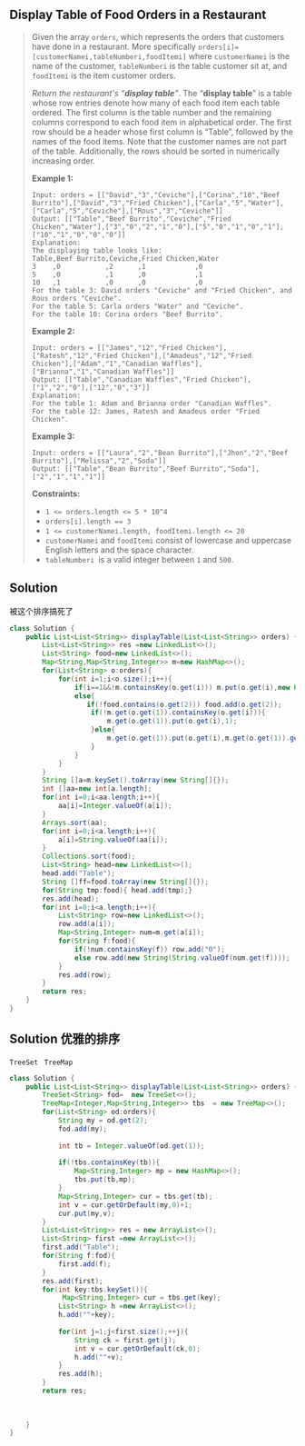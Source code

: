 ## Display Table of Food Orders in a Restaurant

> Given the array `orders`, which represents the orders that customers have done in a restaurant. More specifically `orders[i]=[customerNamei,tableNumberi,foodItemi]` where `customerNamei` is the name of the customer, `tableNumberi` is the table customer sit at, and `foodItemi` is the item customer orders.
>
> *Return the restaurant's “**display table**”*. The “**display table**” is a table whose row entries denote how many of each food item each table ordered. The first column is the table number and the remaining columns correspond to each food item in alphabetical order. The first row should be a header whose first column is “Table”, followed by the names of the food items. Note that the customer names are not part of the table. Additionally, the rows should be sorted in numerically increasing order.
>
>  
>
> **Example 1:**
>
> ```
> Input: orders = [["David","3","Ceviche"],["Corina","10","Beef Burrito"],["David","3","Fried Chicken"],["Carla","5","Water"],["Carla","5","Ceviche"],["Rous","3","Ceviche"]]
> Output: [["Table","Beef Burrito","Ceviche","Fried Chicken","Water"],["3","0","2","1","0"],["5","0","1","0","1"],["10","1","0","0","0"]] 
> Explanation:
> The displaying table looks like:
> Table,Beef Burrito,Ceviche,Fried Chicken,Water
> 3    ,0           ,2      ,1            ,0
> 5    ,0           ,1      ,0            ,1
> 10   ,1           ,0      ,0            ,0
> For the table 3: David orders "Ceviche" and "Fried Chicken", and Rous orders "Ceviche".
> For the table 5: Carla orders "Water" and "Ceviche".
> For the table 10: Corina orders "Beef Burrito". 
> ```
>
> **Example 2:**
>
> ```
> Input: orders = [["James","12","Fried Chicken"],["Ratesh","12","Fried Chicken"],["Amadeus","12","Fried Chicken"],["Adam","1","Canadian Waffles"],["Brianna","1","Canadian Waffles"]]
> Output: [["Table","Canadian Waffles","Fried Chicken"],["1","2","0"],["12","0","3"]] 
> Explanation: 
> For the table 1: Adam and Brianna order "Canadian Waffles".
> For the table 12: James, Ratesh and Amadeus order "Fried Chicken".
> ```
>
> **Example 3:**
>
> ```
> Input: orders = [["Laura","2","Bean Burrito"],["Jhon","2","Beef Burrito"],["Melissa","2","Soda"]]
> Output: [["Table","Bean Burrito","Beef Burrito","Soda"],["2","1","1","1"]]
> ```
>
>  
>
> **Constraints:**
>
> - `1 <= orders.length <= 5 * 10^4`
> - `orders[i].length == 3`
> - `1 <= customerNamei.length, foodItemi.length <= 20`
> - `customerNamei` and `foodItemi` consist of lowercase and uppercase English letters and the space character.
> - `tableNumberi `is a valid integer between `1` and `500`.

## Solution

被这个排序搞死了

```java
class Solution {
    public List<List<String>> displayTable(List<List<String>> orders) {
        List<List<String>> res =new LinkedList<>();
        List<String> food=new LinkedList<>();
        Map<String,Map<String,Integer>> m=new HashMap<>();
        for(List<String> o:orders){
            for(int i=1;i<o.size();i++){
                if(i==1&&!m.containsKey(o.get(i))) m.put(o.get(i),new HashMap<>());
                else{
                   if(!food.contains(o.get(2))) food.add(o.get(2));
                    if(!m.get(o.get(1)).containsKey(o.get(i))){
                        m.get(o.get(1)).put(o.get(i),1);
                    }else{
                        m.get(o.get(1)).put(o.get(i),m.get(o.get(1)).get(o.get(i))+1);
                    }
                }
            }
        }
        String []a=m.keySet().toArray(new String[]{});
        int []aa=new int[a.length];
        for(int i=0;i<aa.length;i++){
            aa[i]=Integer.valueOf(a[i]);
        }
        Arrays.sort(aa);
        for(int i=0;i<a.length;i++){
            a[i]=String.valueOf(aa[i]);
        }
        Collections.sort(food);
        List<String> head=new LinkedList<>();
        head.add("Table");
        String []ff=food.toArray(new String[]{});
        for(String tmp:food){ head.add(tmp);}
        res.add(head);
        for(int i=0;i<a.length;i++){
            List<String> row=new LinkedList<>();
            row.add(a[i]);
            Map<String,Integer> num=m.get(a[i]);
            for(String f:food){
                if(!num.containsKey(f)) row.add("0");
                else row.add(new String(String.valueOf(num.get(f))));
            }
            res.add(row);
        }
        return res;
    }
}
```

## Solution 优雅的排序

``` TreeSet ```  ``` TreeMap```

```java
class Solution {
    public List<List<String>> displayTable(List<List<String>> orders) {
        TreeSet<String> fod=  new TreeSet<>();
        TreeMap<Integer,Map<String,Integer>> tbs  = new TreeMap<>();
        for(List<String> od:orders){
            String my = od.get(2);
            fod.add(my);
            
            int tb = Integer.valueOf(od.get(1));
            
            if(!tbs.containsKey(tb)){
                Map<String,Integer> mp = new HashMap<>();
                tbs.put(tb,mp);
            }
            Map<String,Integer> cur = tbs.get(tb);
            int v = cur.getOrDefault(my,0)+1;
            cur.put(my,v);
        }
        List<List<String>> res = new ArrayList<>();
        List<String> first =new ArrayList<>();
        first.add("Table");
        for(String f:fod){
            first.add(f);
        }
        res.add(first);
        for(int key:tbs.keySet()){
             Map<String,Integer> cur = tbs.get(key);
            List<String> h =new ArrayList<>();
            h.add(""+key);
            
            for(int j=1;j<first.size();++j){
                String ck = first.get(j);
                int v = cur.getOrDefault(ck,0);
                h.add(""+v);
            }
            res.add(h);
        }
        return res;
        
        
        
    }
}
```

